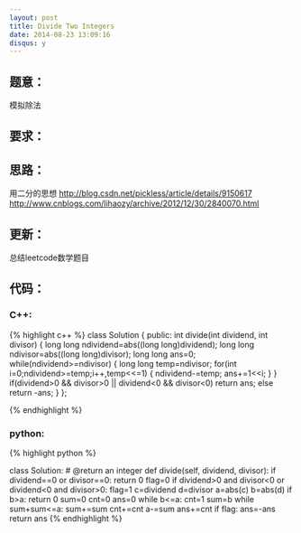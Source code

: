 ```yaml
---
layout: post
title: Divide Two Integers
date: 2014-08-23 13:09:16
disqus: y
---
```


## 题意：
模拟除法

## 要求：


## 思路：
用二分的思想
http://blog.csdn.net/pickless/article/details/9150617
http://www.cnblogs.com/lihaozy/archive/2012/12/30/2840070.html

## 更新：
总结leetcode数学题目

## 代码：

### C++:

{% highlight c++ %}
class Solution {
public:
    int divide(int dividend, int divisor) {
        long long ndividend=abs((long long)dividend);
        long long ndivisor=abs((long long)divisor);
        long long ans=0;
        while(ndividend>=ndivisor)
        {
            long long temp=ndivisor;
            for(int i=0;ndividend>=temp;i++,temp<<=1)
            {
                ndividend-=temp;
                ans+=1<<i;
            }
        }
        if(dividend>0 && divisor>0 || dividend<0 && divisor<0)
            return ans;
        else
            return -ans;
    }
};


 {% endhighlight %}
### python:

{% highlight python %}

class Solution:
    # @return an integer
    def divide(self, dividend, divisor):
        if dividend==0 or divisor==0:
            return 0
        flag=0
        if dividend>0 and divisor<0 or dividend<0 and divisor>0:
            flag=1
        c=dividend
        d=divisor
        a=abs(c)
        b=abs(d)
        if b>a:
            return 0
        sum=0
        cnt=0
        ans=0
        while b<=a:
            cnt=1
            sum=b
            while sum+sum<=a:
                sum+=sum
                cnt+=cnt
            a-=sum
            ans+=cnt
        if flag:
            ans=-ans
        return ans
 {% endhighlight %}
